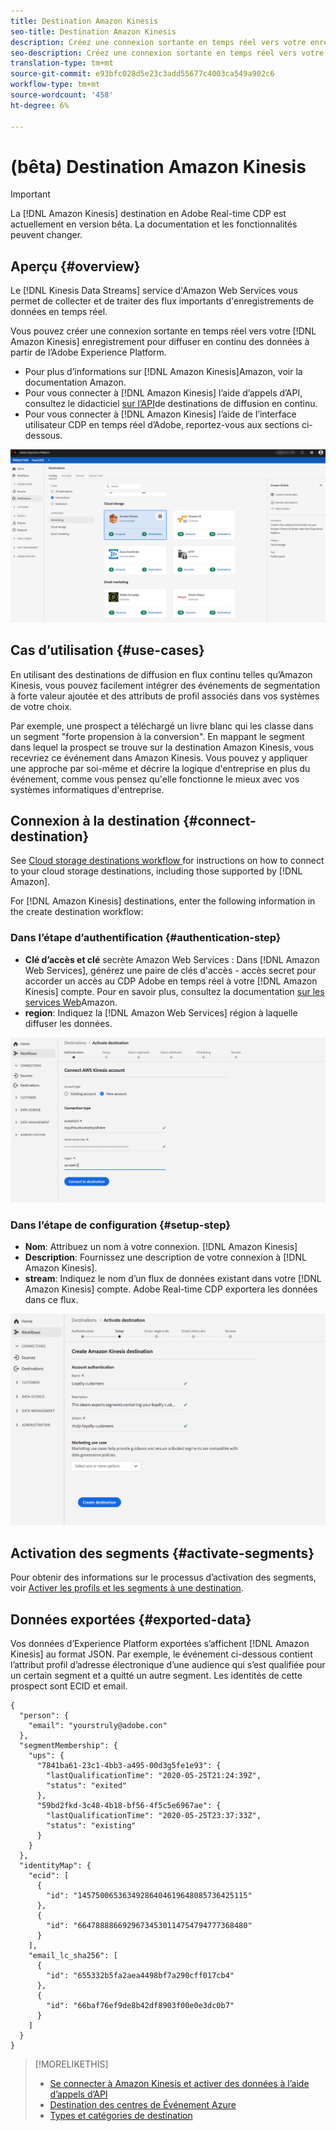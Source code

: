 ```yaml
---
title: Destination Amazon Kinesis
seo-title: Destination Amazon Kinesis
description: Créez une connexion sortante en temps réel vers votre enregistrement Amazon Kinesis pour diffuser en continu des données à partir de l’Adobe Experience Platform.
seo-description: Créez une connexion sortante en temps réel vers votre enregistrement Amazon Kinesis pour diffuser en continu des données à partir de l’Adobe Experience Platform.
translation-type: tm+mt
source-git-commit: e93bfc028d5e23c3add55677c4003ca549a902c6
workflow-type: tm+mt
source-wordcount: '458'
ht-degree: 6%

---
```



# (bêta) Destination Amazon Kinesis


>[!IMPORTANT]
>
>La [!DNL Amazon Kinesis] destination en Adobe Real-time CDP est actuellement en version bêta. La documentation et les fonctionnalités peuvent changer.

## Aperçu {#overview}

Le [!DNL Kinesis Data Streams] service d&#39;Amazon Web Services vous permet de collecter et de traiter des flux importants d&#39;enregistrements de données en temps réel.

Vous pouvez créer une connexion sortante en temps réel vers votre [!DNL Amazon Kinesis] enregistrement pour diffuser en continu des données à partir de l’Adobe Experience Platform.

* Pour plus d’informations sur [!DNL Amazon Kinesis]Amazon, voir la documentation [](https://docs.aws.amazon.com/streams/latest/dev/introduction.html)Amazon.
* Pour vous connecter à [!DNL Amazon Kinesis] l’aide d’appels d’API, consultez le didacticiel [sur l’API](/help/rtcdp/destinations/streaming-destinations-api-tutorial.md)de destinations de diffusion en continu.
* Pour vous connecter à [!DNL Amazon Kinesis] l’aide de l’interface utilisateur CDP en temps réel d’Adobe, reportez-vous aux sections ci-dessous.

![Amazon Kinesis dans l’interface utilisateur](/help/rtcdp/destinations/assets/aws-kinesis-destination.png)


## Cas d’utilisation {#use-cases}

En utilisant des destinations de diffusion en flux continu telles qu’Amazon Kinesis, vous pouvez facilement intégrer des événements de segmentation à forte valeur ajoutée et des attributs de profil associés dans vos systèmes de votre choix.

Par exemple, une prospect a téléchargé un livre blanc qui les classe dans un segment &quot;forte propension à la conversion&quot;. En mappant le segment dans lequel la prospect se trouve sur la destination Amazon Kinesis, vous recevriez ce événement dans Amazon Kinesis. Vous pouvez y appliquer une approche par soi-même et décrire la logique d&#39;entreprise en plus du événement, comme vous pensez qu&#39;elle fonctionne le mieux avec vos systèmes informatiques d&#39;entreprise.

## Connexion à la destination {#connect-destination}

See [Cloud storage destinations workflow ](/help/rtcdp/destinations/cloud-storage-destinations-workflow.md)for instructions on how to connect to your cloud storage destinations, including those supported by [!DNL Amazon].

For [!DNL Amazon Kinesis] destinations, enter the following information in the create destination workflow:

### Dans l’étape d’authentification {#authentication-step}

* **Clé d’accès et clé** secrète Amazon Web Services : Dans [!DNL Amazon Web Services], générez une paire de clés d&#39;accès - accès secret pour accorder un accès au CDP Adobe en temps réel à votre [!DNL Amazon Kinesis] compte. Pour en savoir plus, consultez la documentation [sur les services Web](https://docs.aws.amazon.com/IAM/latest/UserGuide/id_credentials_access-keys.html)Amazon.
* **region**: Indiquez la [!DNL Amazon Web Services] région à laquelle diffuser les données.

![Champs d’entrée dans l’étape du compte](/help/rtcdp/destinations/assets/aws-kinesis-account-step.png)

### Dans l’étape de configuration {#setup-step}

* **Nom**: Attribuez un nom à votre connexion. [!DNL Amazon Kinesis]
* **Description**: Fournissez une description de votre connexion à [!DNL Amazon Kinesis].
* **stream**: Indiquez le nom d’un flux de données existant dans votre [!DNL Amazon Kinesis] compte. Adobe Real-time CDP exportera les données dans ce flux.

![Champs d’entrée dans l’étape d’authentification](/help/rtcdp/destinations/assets/aws-kinesis-setup-step.png)

<!--

>[!IMPORTANT]
>
>Adobe Real-time CDP needs `write` permissions on the bucket object where the export files will be delivered.

-->

## Activation des segments {#activate-segments}

Pour obtenir des informations sur le processus d’activation des segments, voir [Activer les profils et les segments à une destination](/help/rtcdp/destinations/activate-destinations.md).

## Données exportées {#exported-data}

Vos données d’Experience Platform exportées s’affichent [!DNL Amazon Kinesis] au format JSON. Par exemple, le événement ci-dessous contient l’attribut profil d’adresse électronique d’une audience qui s’est qualifiée pour un certain segment et a quitté un autre segment. Les identités de cette prospect sont ECID et email.

```
{
  "person": {
    "email": "yourstruly@adobe.con"
  },
  "segmentMembership": {
    "ups": {
      "7841ba61-23c1-4bb3-a495-00d3g5fe1e93": {
        "lastQualificationTime": "2020-05-25T21:24:39Z",
        "status": "exited"
      },
      "59bd2fkd-3c48-4b18-bf56-4f5c5e6967ae": {
        "lastQualificationTime": "2020-05-25T23:37:33Z",
        "status": "existing"
      }
    }
  },
  "identityMap": {
    "ecid": [
      {
        "id": "14575006536349286404619648085736425115"
      },
      {
        "id": "66478888669296734530114754794777368480"
      }
    ],
    "email_lc_sha256": [
      {
        "id": "655332b5fa2aea4498bf7a290cff017cb4"
      },
      {
        "id": "66baf76ef9de8b42df8903f00e0e3dc0b7"
      }
    ]
  }
}
```



>[!MORELIKETHIS]
>
>* [Se connecter à Amazon Kinesis et activer des données à l’aide d’appels d’API](/help/rtcdp/destinations/streaming-destinations-api-tutorial.md)
>* [Destination des centres de Événement Azure](/help/rtcdp/destinations/azure-event-hubs-destination.md)
>* [Types et catégories de destination](/help/rtcdp/destinations/destination-types.md)

